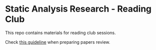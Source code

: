 # Static Analysis Research - Reading Club

This repo contains materials for reading club sessions.

Check [this guideline](https://github.com/mximp/papers-reading-club/blob/main/paper-review-guideline.md)
when preparing papers review.
